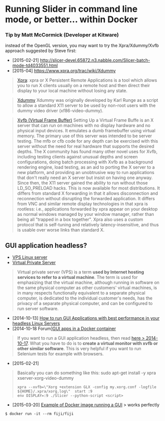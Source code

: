 # Running Slider in command line mode, or better... within Docker

### Tip by Matt McCormick (Developer at Kitware)
instead of the OpenGL version, you may want to try the Xpra/Xdummy/Xvfb approach suggested by Steve first:
- [2015-02-21] http://slicer-devel.65872.n3.nabble.com/Slicer-batch-mode-td4033551.html
- [2015-04] https://www.xpra.org/trac/wiki/Xdummy

> [Xpra](http://en.wikipedia.org/wiki/Xpra):
> xpra or X Persistent Remote Applications is a tool which allows you to run X clients usually on a remote host and then direct their display to your local machine without losing any state.

> [Xdummy](https://www.xpra.org/trac/wiki/Xdummy)
>  Xdummy was originally developed by Karl Runge as a ​script to allow a standard X11 server to be used by non-root users with the dummy video driver (​xf86-video-dummy).

> [Xvfb (Virtual Frame Buffer)](http://blog.damore.it/2007/09/setting-up-virtual-frame-buffer-xvbf-to.html)
> Setting Up a Virtual Frame Buffe
> is an X server that can run on machines with no display hardware and no physical input devices. It emulates a dumb framebuffer using virtual memory.
> The primary use of this server was intended to be server testing. The mfb or cfb code for any depth can be exercised with this server without the need for real hardware that supports the desired depths. The X community has found many other novel uses for Xvfb, including testing clients against unusual depths and screen configurations, doing batch processing with Xvfb as a background rendering engine, load testing, as an aid to porting the X server to a new platform, and providing an unobtrusive way to run applications that don't really need an X server but insist on having one anyway. 
> Since then, the X11 server gained the ability to run without those LD_SO_PRELOAD hacks. This is now available for most distributions. 
> It differs from standard X forwarding in that it allows disconnection and reconnection without disrupting the forwarded application. It differs from VNC and similar remote display technologies in that xpra is rootless: i.e., applications forwarded by xpra appear on your desktop as normal windows managed by your window manager, rather than being all "trapped in a box together". Xpra also uses a custom protocol that is self-tuning and relatively latency-insensitive, and thus is usable over worse links than standard X.

## GUI application headless?

- [VPS Linux server](https://wiki.archlinux.org/index.php/Virtual_Private_Server)
- [Virtual Private Server](http://en.wikipedia.org/wiki/Virtual_private_server)
> Virtual private server (VPS) is a term **used by Internet hosting services to refer to a virtual machine**. The term is used for emphasizing that the virtual machine, although running in software on the same physical computer as other customers' virtual machines, is in many respects functionally equivalent to a separate physical computer, is dedicated to the individual customer's needs, has the privacy of a separate physical computer, and can be configured to run server software.
- [2014-10-13] [How to run GUI Applications with best performance in your headless Linux Servers](https://www.linkedin.com/pulse/20141013093159-4188152-how-to-run-gui-applications-with-best-performance-in-your-headless-linux-servers)
- [2014-10-18 Forum][GUI apps in a Docker container](http://stackoverflow.com/questions/16296753/can-you-run-gui-apps-in-a-docker-container)
> If you want to run a GUI application headless, then read [here > 2014-10-17](https://linuxmeerkat.wordpress.com/2014/10/17/running-a-gui-application-in-a-docker-container/).
> What you have to do is to **create a virtual monitor with xvfb or other similar software**. This is very helpful if you want to run Selenium tests for example with browsers.

- [2015-02-21] [](http://slicer-devel.65872.n3.nabble.com/Slicer-batch-mode-td4033551.html)
> Basically you can do something like this:
> sudo apt-get install -y xpra xserver-xorg-video-dummy
> ```shell
> xpra --xvfb=\"Xorg +extension GLX -config my.xorg.conf -logfile ${HOME}/.xpra/xorg.log\"  start :9
> env DISPLAY=:9 ./Slicer --python-script <script>
> ```

- [2015-03-20] [Example of Docker image running a GUI](http://fiji.sc/Docker) > works perfectly
```shell
$ docker run -it --rm fiji/fiji
```